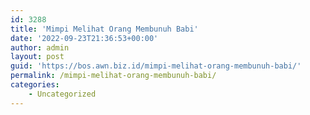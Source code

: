 ```yaml
---
id: 3288
title: 'Mimpi Melihat Orang Membunuh Babi'
date: '2022-09-23T21:36:53+00:00'
author: admin
layout: post
guid: 'https://bos.awn.biz.id/mimpi-melihat-orang-membunuh-babi/'
permalink: /mimpi-melihat-orang-membunuh-babi/
categories:
    - Uncategorized
---
```


